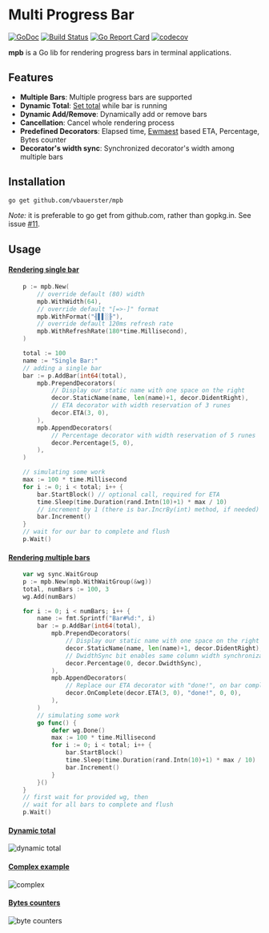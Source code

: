 # Multi Progress Bar

[![GoDoc](https://godoc.org/github.com/vbauerster/mpb?status.svg)](https://godoc.org/github.com/vbauerster/mpb)
[![Build Status](https://travis-ci.org/vbauerster/mpb.svg?branch=master)](https://travis-ci.org/vbauerster/mpb)
[![Go Report Card](https://goreportcard.com/badge/github.com/vbauerster/mpb)](https://goreportcard.com/report/github.com/vbauerster/mpb)
[![codecov](https://codecov.io/gh/vbauerster/mpb/branch/master/graph/badge.svg)](https://codecov.io/gh/vbauerster/mpb)

**mpb** is a Go lib for rendering progress bars in terminal applications.

## Features

* __Multiple Bars__: Multiple progress bars are supported
* __Dynamic Total__: [Set total](https://github.com/vbauerster/mpb/issues/9#issuecomment-344448984) while bar is running
* __Dynamic Add/Remove__: Dynamically add or remove bars
* __Cancellation__: Cancel whole rendering process
* __Predefined Decorators__: Elapsed time, [Ewmaest](https://github.com/dgryski/trifles/tree/master/ewmaest) based ETA, Percentage, Bytes counter
* __Decorator's width sync__:  Synchronized decorator's width among multiple bars

## Installation

```sh
go get github.com/vbauerster/mpb
```

_Note:_ it is preferable to go get from github.com, rather than gopkg.in. See issue [#11](https://github.com/vbauerster/mpb/issues/11).

## Usage

#### [Rendering single bar](examples/singleBar/main.go)
```go
	p := mpb.New(
		// override default (80) width
		mpb.WithWidth(64),
		// override default "[=>-]" format
		mpb.WithFormat("╢▌▌░╟"),
		// override default 120ms refresh rate
		mpb.WithRefreshRate(180*time.Millisecond),
	)

	total := 100
	name := "Single Bar:"
	// adding a single bar
	bar := p.AddBar(int64(total),
		mpb.PrependDecorators(
			// Display our static name with one space on the right
			decor.StaticName(name, len(name)+1, decor.DidentRight),
			// ETA decorator with width reservation of 3 runes
			decor.ETA(3, 0),
		),
		mpb.AppendDecorators(
			// Percentage decorator with width reservation of 5 runes
			decor.Percentage(5, 0),
		),
	)

	// simulating some work
	max := 100 * time.Millisecond
	for i := 0; i < total; i++ {
		bar.StartBlock() // optional call, required for ETA
		time.Sleep(time.Duration(rand.Intn(10)+1) * max / 10)
		// increment by 1 (there is bar.IncrBy(int) method, if needed)
		bar.Increment()
	}
	// wait for our bar to complete and flush
	p.Wait()
```

#### [Rendering multiple bars](examples/simple/main.go)
```go
	var wg sync.WaitGroup
	p := mpb.New(mpb.WithWaitGroup(&wg))
	total, numBars := 100, 3
	wg.Add(numBars)

	for i := 0; i < numBars; i++ {
		name := fmt.Sprintf("Bar#%d:", i)
		bar := p.AddBar(int64(total),
			mpb.PrependDecorators(
				// Display our static name with one space on the right
				decor.StaticName(name, len(name)+1, decor.DidentRight),
				// DwidthSync bit enables same column width synchronization
				decor.Percentage(0, decor.DwidthSync),
			),
			mpb.AppendDecorators(
				// Replace our ETA decorator with "done!", on bar completion event
				decor.OnComplete(decor.ETA(3, 0), "done!", 0, 0),
			),
		)
		// simulating some work
		go func() {
			defer wg.Done()
			max := 100 * time.Millisecond
			for i := 0; i < total; i++ {
				bar.StartBlock()
				time.Sleep(time.Duration(rand.Intn(10)+1) * max / 10)
				bar.Increment()
			}
		}()
	}
	// first wait for provided wg, then
	// wait for all bars to complete and flush
	p.Wait()
```

#### [Dynamic total](examples/dynTotal/main.go)

![dynamic total](examples/gifs/1LuTsBJUAm4yV6PpT5OJSmJYw.svg)

#### [Complex example](examples/complex/main.go)

![complex](examples/gifs/ln3qeyH5iXUoesLYfw7zHDn6u.svg)

#### [Bytes counters](examples/io/multiple/main.go)

![byte counters](examples/gifs/ZsrT3r0ecrFwoarnplQz4UeL4.svg)
